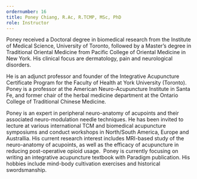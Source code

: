 ```yaml
---
ordernumber: 16
title: Poney Chiang, R.Ac, R.TCMP, MSc, PhD
role: Instructor
---
```

Poney received a Doctoral degree in biomedical research from the Institute of Medical Science, University of Toronto, followed by a Master’s degree in Traditional Oriental Medicine from Pacific College of Oriental Medicine in New York. His clinical focus are dermatology, pain and neurological disorders. 



​He is an adjunct professor and founder of the Integrative Acupuncture Certificate Program for the Faculty of Health at York University (Toronto). Poney is a professor at the American Neuro-Acupuncture Institute in Santa Fe, and former chair of the herbal medicine department at the Ontario College of Traditional Chinese Medicine.



Poney is an expert in peripheral neuro-anatomy of acupoints and their associated neuro-modulation needle techniques. He has been invited to lecture at various international TCM and biomedical acupuncture symposiums and conduct workshops in North/South America, Europe and Australlia. His current research interest includes MRI-based study of the neuro-anatomy of acupoints, as well as the efficacy of acupuncture in reducing post-operative opioid usage.  Poney is currently focusing on writing an integrative acupuncture textbook with Paradigm publication. His hobbies include mind-body cultivation exercises and historical swordsmanship.
